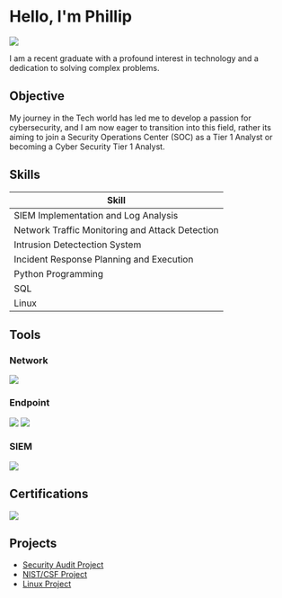 # Hello, I'm Phillip
<a href="https://linkedin.com/in/PWOODS12"><img src="https://img.shields.io/badge/-LinkedIn-0072b1?&style=for-the-badge&logo=linkedin&logoColor=white" /></a>


I am a recent graduate with a profound interest in technology and a dedication to solving complex problems.

## Objective


My journey in the Tech world has led me to develop a passion for cybersecurity, and I am now eager to transition into this field, rather its aiming to join a Security Operations Center (SOC) as a Tier 1 Analyst or becoming a Cyber Security Tier 1 Analyst.

## Skills

| Skill                                         
|-----------------------------------------------
| SIEM Implementation and Log Analysis         
| Network Traffic Monitoring and Attack Detection 
| Intrusion Detectection System         
| Incident Response Planning and Execution      
| Python Programming                 
| SQL 
| Linux 
## Tools


### Network
<div>
    <img src="https://img.shields.io/badge/-Suricata-EF3B2D?&style=for-the-badge&logo=Suricata&logoColor=white" />
    
</div>

### Endpoint
<div>
    <img src="https://img.shields.io/badge/-Microsoft_Defender_for_Endpoint-00A4EF?&style=for-the-badge&logo=Microsoft&logoColor=white" />
    <img src="https://img.shields.io/badge/-Velociraptor-4B275F?&style=for-the-badge&logo=Velociraptor&logoColor=white" />
</div>

### SIEM
<div>
   
 <img src="https://img.shields.io/badge/-Splunk-000000?&style=for-the-badge&logo=Splunk&logoColor=white" />
    
</div>

## Certifications

<div>
<img src="https://img.shields.io/badge/-Security%2B-FF0000?&style=for-the-badge&logo=CompTIA&logoColor=white" />

</div>

## Projects
- [Security Audit Project](https://github.com/PMW25/Security-Audit)
- [NIST/CSF Project](https://github.com/PMW25/NIST-Cybersecurity-Framework-Project)
- [Linux Project](https://github.com/PMW25/Linux-Project)
